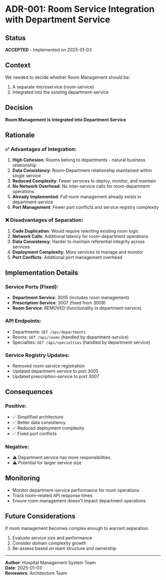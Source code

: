 # ADR-001: Room Service Integration with Department Service

## Status
**ACCEPTED** - Implemented on 2025-01-03

## Context
We needed to decide whether Room Management should be:
1. A separate microservice (room-service)
2. Integrated into the existing department-service

## Decision
**Room Management is integrated into Department Service**

## Rationale

### ✅ Advantages of Integration:
1. **High Cohesion**: Rooms belong to departments - natural business relationship
2. **Data Consistency**: Room-Department relationship maintained within single service
3. **Reduced Complexity**: Fewer services to deploy, monitor, and maintain
4. **No Network Overhead**: No inter-service calls for room-department operations
5. **Already Implemented**: Full room management already exists in department-service
6. **Port Management**: Fewer port conflicts and service registry complexity

### ❌ Disadvantages of Separation:
1. **Code Duplication**: Would require rewriting existing room logic
2. **Network Calls**: Additional latency for room-department operations
3. **Data Consistency**: Harder to maintain referential integrity across services
4. **Deployment Complexity**: More services to manage and monitor
5. **Port Conflicts**: Additional port management overhead

## Implementation Details

### Service Ports (Fixed):
- **Department Service**: 3005 (includes room management)
- **Prescription Service**: 3007 (fixed from 3009)
- **Room Service**: REMOVED (functionality in department-service)

### API Endpoints:
- Departments: `GET /api/departments`
- Rooms: `GET /api/rooms` (handled by department-service)
- Specialties: `GET /api/specialties` (handled by department-service)

### Service Registry Updates:
- Removed room-service registration
- Updated department-service to port 3005
- Updated prescription-service to port 3007

## Consequences

### Positive:
- ✅ Simplified architecture
- ✅ Better data consistency
- ✅ Reduced deployment complexity
- ✅ Fixed port conflicts

### Negative:
- ⚠️ Department service has more responsibilities
- ⚠️ Potential for larger service size

## Monitoring
- Monitor department-service performance for room operations
- Track room-related API response times
- Ensure room management doesn't impact department operations

## Future Considerations
If room management becomes complex enough to warrant separation:
1. Evaluate service size and performance
2. Consider domain complexity growth
3. Re-assess based on team structure and ownership

---
**Author**: Hospital Management System Team  
**Date**: 2025-01-03  
**Reviewers**: Architecture Team
